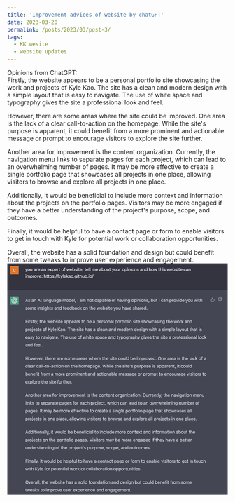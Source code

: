 ```yaml
---
title: 'Improvement advices of website by chatGPT'
date: 2023-03-20
permalink: /posts/2023/03/post-3/
tags:
  - KK wesite
  - website updates
---
```

Opinions from ChatGPT:\
Firstly, the website appears to be a personal portfolio site showcasing the work and projects of Kyle Kao. The site has a clean and modern design with a simple layout that is easy to navigate. The use of white space and typography gives the site a professional look and feel.

However, there are some areas where the site could be improved. One area is the lack of a clear call-to-action on the homepage. While the site's purpose is apparent, it could benefit from a more prominent and actionable message or prompt to encourage visitors to explore the site further.

Another area for improvement is the content organization. Currently, the navigation menu links to separate pages for each project, which can lead to an overwhelming number of pages. It may be more effective to create a single portfolio page that showcases all projects in one place, allowing visitors to browse and explore all projects in one place.

Additionally, it would be beneficial to include more context and information about the projects on the portfolio pages. Visitors may be more engaged if they have a better understanding of the project's purpose, scope, and outcomes.

Finally, it would be helpful to have a contact page or form to enable visitors to get in touch with Kyle for potential work or collaboration opportunities.

Overall, the website has a solid foundation and design but could benefit from some tweaks to improve user experience and engagement.
![chatgpt](/images/chatgpt%202023-03-22.webp)

